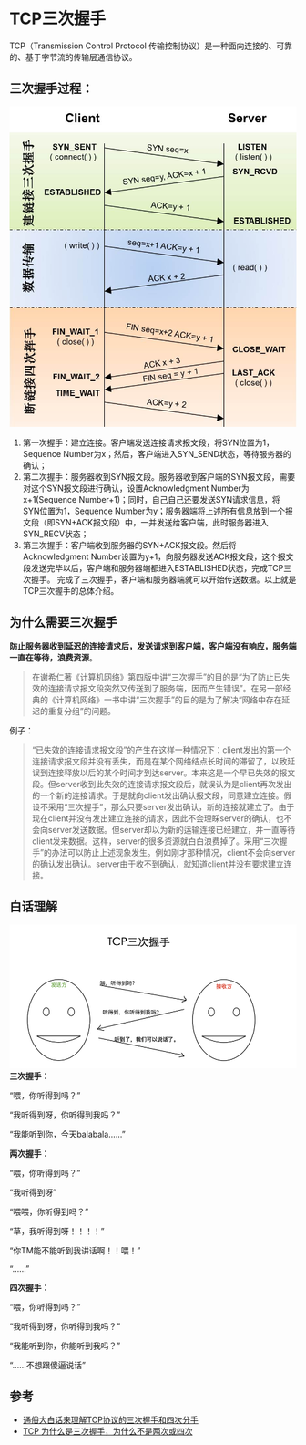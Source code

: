 # TCP三次握手
TCP（Transmission Control Protocol 传输控制协议）是一种面向连接的、可靠的、基于字节流的传输层通信协议。

## 三次握手过程：
![](https://github.com/TerryChenUI/Technology-Articles/blob/master/%E7%BD%91%E7%BB%9C%E7%9B%B8%E5%85%B3/images/TCP%E4%B8%89%E6%AC%A1%E6%8F%A1%E6%89%8B-1.jpg)
1. 第一次握手：建立连接。客户端发送连接请求报文段，将SYN位置为1，Sequence Number为x；然后，客户端进入SYN_SEND状态，等待服务器的确认；
2. 第二次握手：服务器收到SYN报文段。服务器收到客户端的SYN报文段，需要对这个SYN报文段进行确认，设置Acknowledgment Number为x+1(Sequence Number+1)；同时，自己自己还要发送SYN请求信息，将SYN位置为1，Sequence Number为y；服务器端将上述所有信息放到一个报文段（即SYN+ACK报文段）中，一并发送给客户端，此时服务器进入SYN_RECV状态；
3. 第三次握手：客户端收到服务器的SYN+ACK报文段。然后将Acknowledgment Number设置为y+1，向服务器发送ACK报文段，这个报文段发送完毕以后，客户端和服务器端都进入ESTABLISHED状态，完成TCP三次握手。
完成了三次握手，客户端和服务器端就可以开始传送数据。以上就是TCP三次握手的总体介绍。

## 为什么需要三次握手 ##
**防止服务器收到延迟的连接请求后，发送请求到客户端，客户端没有响应，服务端一直在等待，浪费资源**。
>在谢希仁著《计算机网络》第四版中讲“三次握手”的目的是“为了防止已失效的连接请求报文段突然又传送到了服务端，因而产生错误”。在另一部经典的《计算机网络》一书中讲“三次握手”的目的是为了解决“网络中存在延迟的重复分组”的问题。

例子：
>“已失效的连接请求报文段”的产生在这样一种情况下：client发出的第一个连接请求报文段并没有丢失，而是在某个网络结点长时间的滞留了，以致延误到连接释放以后的某个时间才到达server。本来这是一个早已失效的报文段。但server收到此失效的连接请求报文段后，就误认为是client再次发出的一个新的连接请求。于是就向client发出确认报文段，同意建立连接。假设不采用“三次握手”，那么只要server发出确认，新的连接就建立了。由于现在client并没有发出建立连接的请求，因此不会理睬server的确认，也不会向server发送数据。但server却以为新的运输连接已经建立，并一直等待client发来数据。这样，server的很多资源就白白浪费掉了。采用“三次握手”的办法可以防止上述现象发生。例如刚才那种情况，client不会向server的确认发出确认。server由于收不到确认，就知道client并没有要求建立连接。

## 白话理解 ##
![](https://github.com/TerryChenUI/Technology-Articles/blob/master/%E7%BD%91%E7%BB%9C%E7%9B%B8%E5%85%B3/images/TCP%E4%B8%89%E6%AC%A1%E6%8F%A1%E6%89%8B-2.png)
**三次握手：**
> 
“喂，你听得到吗？”

“我听得到呀，你听得到我吗？”
 
“我能听到你，今天balabala……”

**两次握手：**
> 
“喂，你听得到吗？”

“我听得到呀”
 
“喂喂，你听得到吗？”
 
“草，我听得到呀！！！！”
 
“你TM能不能听到我讲话啊！！喂！”
 
“……”

**四次握手：**
> 
“喂，你听得到吗？”

“我听得到呀，你听得到我吗？”

“我能听到你，你能听到我吗？”

“……不想跟傻逼说话”

## 参考
* [通俗大白话来理解TCP协议的三次握手和四次分手](https://github.com/jawil/blog/issues/14)
* [TCP 为什么是三次握手，为什么不是两次或四次](https://www.zhihu.com/question/24853633)
